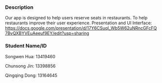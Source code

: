### Description
Our app is designed to help users reserve seats in restaurants. To help restaurants improve their user experience.
Presentation and UI Interface: https://docs.google.com/presentation/d/17Y6CSuql_Wb5W62uNRncGFcFQ7BvQXBYVEuAeeuf9EY/edit?usp=sharing
### Student Name/ID
Songwen Hua: 13419460

Chunsong Jin: 13398856

Qingqing Dong: 13164645
